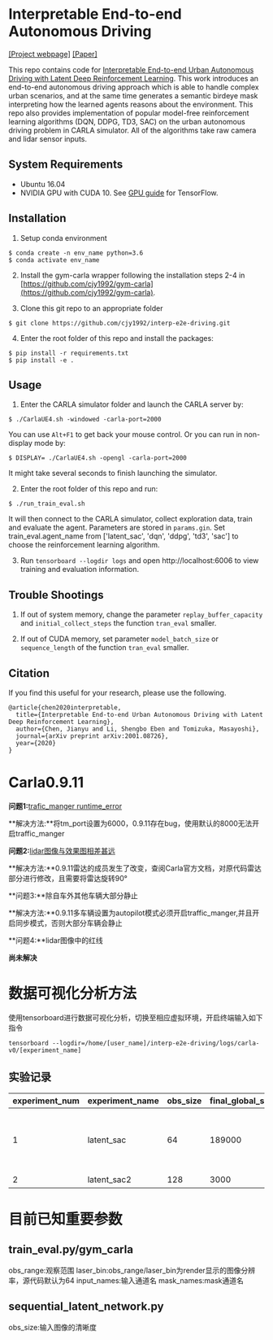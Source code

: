 # Interpretable End-to-end Autonomous Driving
[[Project webpage]](https://sites.google.com/berkeley.edu/interp-e2e/) [[Paper]](https://arxiv.org/abs/2001.08726)

This repo contains code for [Interpretable End-to-end Urban Autonomous Driving with Latent Deep Reinforcement Learning](https://arxiv.org/abs/2001.08726). This work introduces an end-to-end autonomous driving approach which is able to handle complex urban scenarios, and at the same time generates a semantic birdeye mask interpreting how the learned agents reasons about the environment. This repo also provides implementation of popular model-free reinforcement learning algorithms (DQN, DDPG, TD3, SAC) on the urban autonomous driving problem in CARLA simulator. All of the algorithms take raw camera and lidar sensor inputs.

## System Requirements
- Ubuntu 16.04
- NVIDIA GPU with CUDA 10. See [GPU guide](https://www.tensorflow.org/install/gpu) for TensorFlow.

## Installation
1. Setup conda environment
```
$ conda create -n env_name python=3.6
$ conda activate env_name
```

2. Install the gym-carla wrapper following the installation steps 2-4 in [https://github.com/cjy1992/gym-carla](https://github.com/cjy1992/gym-carla).

3. Clone this git repo to an appropriate folder
```
$ git clone https://github.com/cjy1992/interp-e2e-driving.git
```

4. Enter the root folder of this repo and install the packages:
```
$ pip install -r requirements.txt
$ pip install -e .
```

## Usage
1. Enter the CARLA simulator folder and launch the CARLA server by:
```
$ ./CarlaUE4.sh -windowed -carla-port=2000
```
You can use ```Alt+F1``` to get back your mouse control.
Or you can run in non-display mode by:
```
$ DISPLAY= ./CarlaUE4.sh -opengl -carla-port=2000
```
It might take several seconds to finish launching the simulator.

2. Enter the root folder of this repo and run:
```
$ ./run_train_eval.sh
```
It will then connect to the CARLA simulator, collect exploration data, train and evaluate the agent. Parameters are stored in ```params.gin```. Set train_eval.agent_name from ['latent_sac', 'dqn', 'ddpg', 'td3', 'sac'] to choose the reinforcement learning algorithm.

3. Run `tensorboard --logdir logs` and open http://localhost:6006 to view training and evaluation information.

## Trouble Shootings
1. If out of system memory, change the parameter ```replay_buffer_capacity``` and ```initial_collect_steps``` the function ```tran_eval``` smaller.

2. If out of CUDA memory, set parameter ```model_batch_size``` or ```sequence_length``` of the function ```tran_eval``` smaller.

## Citation
If you find this useful for your research, please use the following.

```
@article{chen2020interpretable,
  title={Interpretable End-to-end Urban Autonomous Driving with Latent Deep Reinforcement Learning},
  author={Chen, Jianyu and Li, Shengbo Eben and Tomizuka, Masayoshi},
  journal={arXiv preprint arXiv:2001.08726},
  year={2020}
}
```

# Carla0.9.11

**问题1:**[trafic_manger runtime_error](https://github.com/carla-simulator/carla/issues/3543)
       
**解决方法:**将tm_port设置为6000，0.9.11存在bug，使用默认的8000无法开启traffic_manger

**问题2:**[lidar图像与效果图相差甚远](https://github.com/cjy1992/gym-carla/issues/31)

**解决方法:**0.9.11雷达的成员发生了改变，查阅Carla官方文档，对原代码雷达部分进行修改，且需要将雷达旋转90°

**问题3:**除自车外其他车辆大部分静止

**解决方法:**0.9.11多车辆设置为autopilot模式必须开启traffic_manger,并且开启同步模式，否则大部分车辆会静止

**问题4:**lidar图像中的红线

**尚未解决**

# 数据可视化分析方法
使用tensorboard进行数据可视化分析，切换至相应虚拟环境，开启终端输入如下指令

```
tensorboard --logdir=/home/[user_name]/interp-e2e-driving/logs/carla-v0/[experiment_name]
```

## 实验记录

|experiment_num|experiment_name|obs_size|final_global_step|analysis|
|---|---|---|---|---|
|1|latent_sac|64|189000|因输入尺寸过小过于模糊，训练效果不佳|
|2|latent_sac2|128|3000|显存不够|

# 目前已知重要参数

## train_eval.py/gym_carla
obs_range:观察范围
laser_bin:obs_range/laser_bin为render显示的图像分辨率，源代码默认为64
input_names:输入通道名
mask_names:mask通道名

## sequential_latent_network.py
obs_size:输入图像的清晰度
